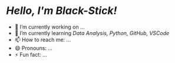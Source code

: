 # _Hello, I'm Black-Stick!_




- 🔭 I’m currently working on ...
- 🌱 I’m currently learning _Data Analysis, Python, GitHub, VSCode_
- 📫 How to reach me: ...
- 😄 Pronouns: ...
- ⚡ Fun fact: ...

